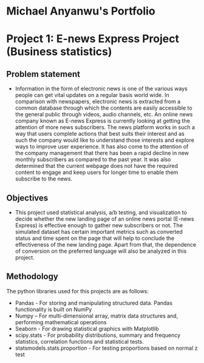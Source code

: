 # Michael Anyanwu's Portfolio

# Project 1: E-news Express Project (Business statistics)

## Problem statement
* Information in the form of electronic news is one of the various ways people can get vital updates on a regular basis world wide. In comparison with newspapers, electronic news is extracted from a common database through which the contents are easily accessible to the general public through videos, audio channels, etc. An online news company known as E-news Express is currently looking at getting the attention of more news subscribers. The news platform works in such a way that users complete actions that best suits their interest and as such the company would like to understand those interests and explore ways to improve user experience. It has also come to the attention of the company management that there has been a rapid decline in new monthly subscribers as compared to the past year. It was also determined that the current webpage does not have the required content to engage and keep users for longer time to enable them subscribe to the news.

## Objectives
* This project used statistical analysis, a/b testing, and visualization to decide whether the new landing page of an online news portal (E-news Express) is effective enough to gather new subscribers or not. The simulated dataset has certain important metrics such as converted status and time spent on the page that will help to conclude the effectiveness of the new landing page. Apart from that, the dependence of conversion on the preferred language will also be analyzed in this project.

## Methodology
The python libraries used for this projects are as follows:
* Pandas - For storing and manipulating structured data. Pandas functionality is built on NumPy
* Numpy – For multi-dimensional array, matrix data structures and, performing mathematical operations
* Seaborn - For drawing statistical graphics with Matplotlib
* scipy.stats - For probability distributions, summary and frequency statistics, correlation functions and statistical tests.
* statsmodels.stats.proportion - For testing proportions based on normal z test
